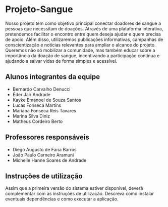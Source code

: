 # Projeto-Sangue

Nosso projeto tem como objetivo principal conectar doadores de sangue a pessoas que necessitam de doações. Através de uma plataforma interativa, pretendemos facilitar o encontro entre quem deseja ajudar e quem precisa de apoio. Além disso, utilizaremos publicações informativas, campanhas de conscientização e notícias relevantes para ampliar o alcance do projeto. Queremos não só mobilizar a comunidade, mas também educar sobre a importância da doação de sangue, incentivando a participação contínua e ajudando a salvar vidas de forma simples e acessível.

## Alunos integrantes da equipe

* Bernardo Carvalho Denucci
* Éder Jair Andrade
* Kayke Emanoel de Souza Santos
* Lucas Fonseca Martins
* Mariana Fonseca Reis Tavares
* Marina Silva Diniz
* Matheus Cordeiro Berto

## Professores responsáveis

* Diego Augusto de Faria Barros
* João Paulo Carneiro Aramuni
* Michelle Hanne Soares de Andrade

## Instruções de utilização

Assim que a primeira versão do sistema estiver disponível, deverá complementar com as instruções de utilização. Descreva como instalar eventuais dependências e como executar a aplicação.
